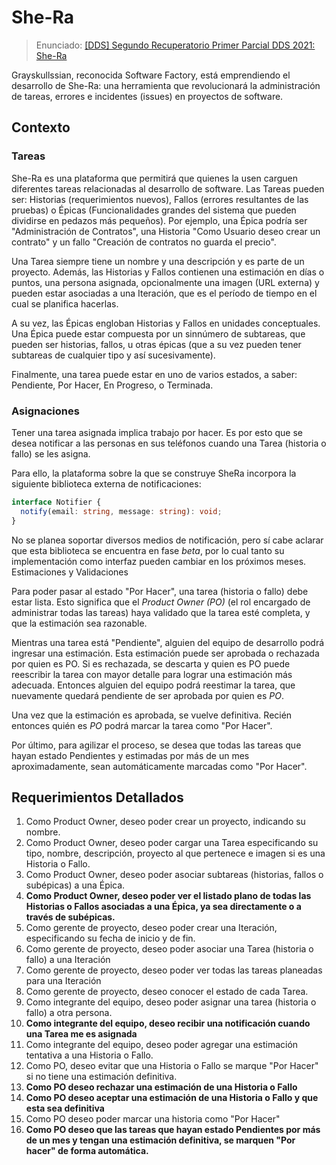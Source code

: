 # She-Ra

> Enunciado:
> [[DDS] Segundo Recuperatorio Primer Parcial DDS 2021: She-Ra](https://docs.google.com/document/d/1XXPL3ma0Uj8tLCvAMUkKTl9sC45JfzqWOTcwRcA39Fw/edit)

Grayskullssian, reconocida Software Factory, está emprendiendo el desarrollo de
She-Ra: una herramienta que revolucionará la administración de tareas, errores e
incidentes (issues) en proyectos de software.

## Contexto

### Tareas

She-Ra es una plataforma que permitirá que quienes la usen carguen diferentes
tareas relacionadas al desarrollo de software. Las Tareas pueden ser: Historias
(requerimientos nuevos), Fallos (errores resultantes de las pruebas) o Épicas
(Funcionalidades grandes del sistema que pueden dividirse en pedazos más
pequeños). Por ejemplo, una Épica podría ser "Administración de Contratos", una
Historia "Como Usuario deseo crear un contrato" y un fallo "Creación de
contratos no guarda el precio".

Una Tarea siempre tiene un nombre y una descripción y es parte de un proyecto.
Además, las Historias y Fallos contienen una estimación en días o puntos, una
persona asignada, opcionalmente una imagen (URL externa) y pueden estar
asociadas a una Iteración, que es el período de tiempo en el cual se planifica
hacerlas.

A su vez, las Épicas engloban Historias y Fallos en unidades conceptuales. Una
Épica puede estar compuesta por un sinnúmero de subtareas, que pueden ser
historias, fallos, u otras épicas (que a su vez pueden tener subtareas de
cualquier tipo y así sucesivamente).

Finalmente, una tarea puede estar en uno de varios estados, a saber: Pendiente,
Por Hacer, En Progreso, o Terminada.

### Asignaciones

Tener una tarea asignada implica trabajo por hacer. Es por esto que se desea
notificar a las personas en sus teléfonos cuando una Tarea (historia o fallo) se
les asigna.

Para ello, la plataforma sobre la que se construye SheRa incorpora la siguiente
biblioteca externa de notificaciones:

```ts
interface Notifier {
  notify(email: string, message: string): void;
}
```

No se planea soportar diversos medios de notificación, pero sí cabe aclarar que
esta biblioteca se encuentra en fase _beta_, por lo cual tanto su implementación
como interfaz pueden cambiar en los próximos meses. Estimaciones y Validaciones

Para poder pasar al estado "Por Hacer", una tarea (historia o fallo) debe estar
lista. Esto significa que el _Product Owner (PO)_ (el rol encargado de
administrar todas las tareas) haya validado que la tarea esté completa, y que la
estimación sea razonable.

Mientras una tarea está "Pendiente", alguien del equipo de desarrollo podrá
ingresar una estimación. Esta estimación puede ser aprobada o rechazada por
quien es PO. Si es rechazada, se descarta y quien es PO puede reescribir la
tarea con mayor detalle para lograr una estimación más adecuada. Entonces
alguien del equipo podrá reestimar la tarea, que nuevamente quedará pendiente de
ser aprobada por quien es _PO_.

Una vez que la estimación es aprobada, se vuelve definitiva. Recién entonces
quién es _PO_ podrá marcar la tarea como "Por Hacer".

Por último, para agilizar el proceso, se desea que todas las tareas que hayan
estado Pendientes y estimadas por más de un mes aproximadamente, sean
automáticamente marcadas como "Por Hacer".

## Requerimientos Detallados

1. Como Product Owner, deseo poder crear un proyecto, indicando su nombre.
2. Como Product Owner, deseo poder cargar una Tarea especificando su tipo,
   nombre, descripción, proyecto al que pertenece e imagen si es una Historia o
   Fallo.
3. Como Product Owner, deseo poder asociar subtareas (historias, fallos o
   subépicas) a una Épica.
4. **Como Product Owner, deseo poder ver el listado plano de todas las Historias
   o Fallos asociadas a una Épica, ya sea directamente o a través de
   subépicas.**
5. Como gerente de proyecto, deseo poder crear una Iteración, especificando su
   fecha de inicio y de fin.
6. Como gerente de proyecto, deseo poder asociar una Tarea (historia o fallo) a
   una Iteración
7. Como gerente de proyecto, deseo poder ver todas las tareas planeadas para una
   Iteración
8. Como gerente de proyecto, deseo conocer el estado de cada Tarea.
9. Como integrante del equipo, deseo poder asignar una tarea (historia o fallo)
   a otra persona.
10. **Como integrante del equipo, deseo recibir una notificación cuando una
    Tarea me es asignada**
11. Como integrante del equipo, deseo poder agregar una estimación tentativa a
    una Historia o Fallo.
12. Como PO, deseo evitar que una Historia o Fallo se marque "Por Hacer" si no
    tiene una estimación definitiva.
13. **Como PO deseo rechazar una estimación de una Historia o Fallo**
14. **Como PO deseo aceptar una estimación de una Historia o Fallo y que esta
    sea definitiva**
15. Como PO deseo poder marcar una historia como "Por Hacer"
16. **Como PO deseo que las tareas que hayan estado Pendientes por más de un mes
    y tengan una estimación definitiva, se marquen "Por hacer" de forma
    automática.**
